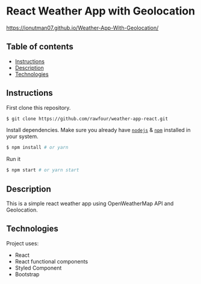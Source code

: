 

# React Weather App with Geolocation

https://ionutman07.github.io/Weather-App-With-Geolocation/

## Table of contents
* [Instructions](#Instructions)
* [Description](#Description)
* [Technologies](#Technologies)


## Instructions

First clone this repository.
```bash
$ git clone https://github.com/rawfour/weather-app-react.git
```

Install dependencies. Make sure you already have [`nodejs`](https://nodejs.org/en/) & [`npm`](https://www.npmjs.com/) installed in your system.
```bash
$ npm install # or yarn
```

Run it
```bash
$ npm start # or yarn start
```

## Description
This is a simple react weather app using OpenWeatherMap API and Geolocation.
 
## Technologies
Project uses:
* React
* React functional components
* Styled Component
* Bootstrap

